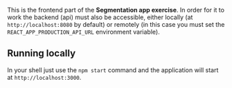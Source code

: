 This is the frontend part of the **Segmentation app exercise**. In order for it to work the backend (api) must also be accessible, either locally (at `http://localhost:8080` by default) or remotely (in this case you must set the `REACT_APP_PRODUCTION_API_URL` environment variable).

## Running locally
In your shell just use the `npm start` command and the application will start at `http://localhost:3000`.
